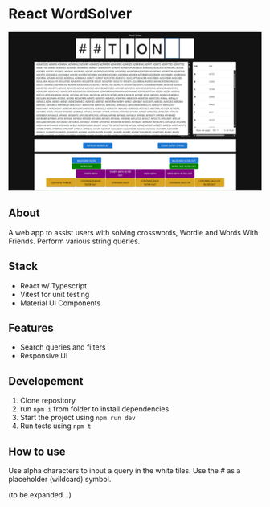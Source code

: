 # React WordSolver

![mainscreen](https://github.com/davideastmond/react-word-solver/blob/dev/screencaptures/word-solver-img.png)

## About

A web app to assist users with solving crosswords, Wordle and Words With Friends. Perform various string queries.

## Stack

- React w/ Typescript
- Vitest for unit testing
- Material UI Components

## Features

- Search queries and filters
- Responsive UI

## Developement

1. Clone repository
2. run `npm i` from folder to install dependencies
3. Start the project using `npm run dev`
4. Run tests using `npm t`

## How to use

Use alpha characters to input a query in the white tiles. Use the # as a placeholder (wildcard) symbol.

(to be expanded...)
